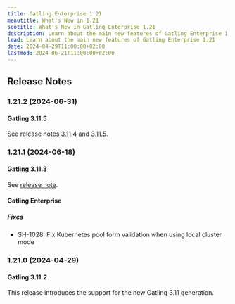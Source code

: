 ```yaml
---
title: Gatling Enterprise 1.21
menutitle: What's New in 1.21
seotitle: What's New in Gatling Enterprise 1.21
description: Learn about the main new features of Gatling Enterprise 1.21
lead: Learn about the main new features of Gatling Enterprise 1.21
date: 2024-04-29T11:00:00+02:00
lastmod: 2024-06-21T11:00:00+02:00
---
```


## Release Notes

### 1.21.2 (2024-06-31)

#### Gatling 3.11.5

See release notes [3.11.4](https://github.com/gatling/gatling/milestone/126?closed=1) and [3.11.5](https://github.com/gatling/gatling/milestone/127?closed=1).

### 1.21.1 (2024-06-18)

#### Gatling 3.11.3

See [release note](https://github.com/gatling/gatling/milestone/125?closed=1).

#### Gatling Enterprise

##### Fixes

* SH-1028: Fix Kubernetes pool form validation when using local cluster mode

### 1.21.0 (2024-04-29)

#### Gatling 3.11.2

This release introduces the support for the new Gatling 3.11 generation.
